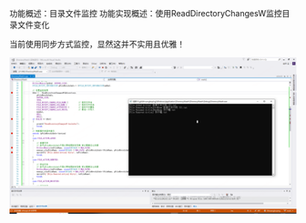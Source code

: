 功能概述：目录文件监控
功能实现概述：使用ReadDirectoryChangesW监控目录文件变化

当前使用同步方式监控，显然这并不实用且优雅！



![](https://github.com/MengNiuHia/Mrwangboping/blob/main/Windows/Application/DirectoryWatch//测试截图.jpg)
